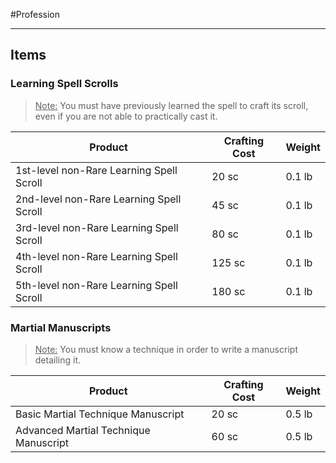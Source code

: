 #Profession 
- - -
## Items

### Learning Spell Scrolls
><u>Note:</u> You must have previously learned the spell to craft its scroll, even if you are not able to practically cast it.  

| **Product**                              | **Crafting Cost** | **Weight** |
| ---------------------------------------- | ----------------- | ---------- |
| 1st-level non-Rare Learning Spell Scroll | 20 sc             | 0.1 lb     |
| 2nd-level non-Rare Learning Spell Scroll | 45 sc             | 0.1 lb     |
| 3rd-level non-Rare Learning Spell Scroll | 80 sc             | 0.1 lb     |
| 4th-level non-Rare Learning Spell Scroll | 125 sc            | 0.1 lb     |
| 5th-level non-Rare Learning Spell Scroll | 180 sc            | 0.1 lb     |
### Martial Manuscripts
><u>Note:</u> You must know a technique in order to write a manuscript detailing it.

| **Product**                           | **Crafting Cost** | **Weight** |
| ------------------------------------- | ----------------- | ---------- |
| Basic Martial Technique Manuscript    | 20 sc             | 0.5 lb     |
| Advanced Martial Technique Manuscript | 60 sc             | 0.5 lb     |
 